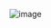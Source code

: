 
![image](https://user-images.githubusercontent.com/48288606/138652822-113e192d-1212-4490-a768-2b2697c2a1fc.png)
